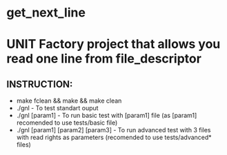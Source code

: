 # get_next_line
# UNIT Factory project that allows you read one line from file_descriptor
## INSTRUCTION:
  - make fclean && make && make clean
  - ./gnl - To test standart ouput
  - ./gnl [param1] - To run basic test with [param1] file (as [param1] recomended to use tests/basic file)
  - ./gnl [param1] [param2] [param3] - To run advanced test with 3 files with read rights as parameters (recomended to use tests/advanced* files)
